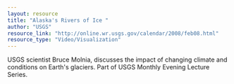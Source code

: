 ```yaml
---
layout: resource
title: "Alaska's Rivers of Ice "
author: "USGS"
resource_link: "http://online.wr.usgs.gov/calendar/2008/feb08.html"
resource_type: "Video/Visualization"
---
```


USGS scientist Bruce Molnia, discusses the impact of changing climate and conditions on Earth's glaciers. Part of USGS Monthly Evening Lecture Series.

